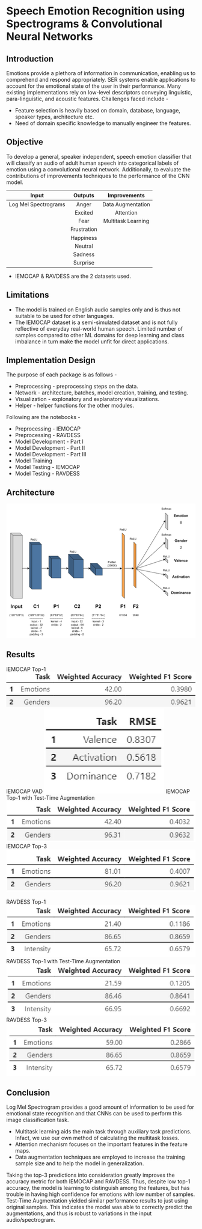 # Speech Emotion Recognition using Spectrograms & Convolutional Neural Networks

## Introduction
Emotions provide a plethora of information in communication, enabling us to comprehend and respond appropriately. SER systems enable applications to account for the emotional state of the user in their performance. Many existing implementations rely on low-level descriptors conveying linguistic, para-linguistic, and acoustic features. Challenges faced include -
- Feature selection is heavily based on domain, database, language, speaker types, architecture etc.
- Need of domain specific knowledge to manually engineer the features.


## Objective
To develop a general, speaker independent, speech emotion classifier that will classify an audio of adult human speech into categorical labels of emotion using a convolutional neural network. Additionally, to evaluate the contributions of improvements techniques to the performance of the CNN model.

| Input | Outputs | Improvements |
| :-: | :-: | :-: |
| Log Mel Spectrograms | Anger | Data Augmentation |
|| Excited | Attention |
|| Fear | Multitask Learning |
|| Frustration ||
|| Happiness ||
|| Neutral ||
|| Sadness ||
|| Surprise ||

- IEMOCAP & RAVDESS are the 2 datasets used.

## Limitations
- The model is trained on English audio samples only and is thus not suitable to be used for other languages.
- The IEMOCAP dataset is a semi-simulated dataset and is not fully reflective of everyday real-world human speech. Limited number of samples compared to other ML domains for deep learning and class imbalance in turn make the model unfit for direct applications.

## Implementation Design

The purpose of each package is as follows -
- Preprocessing - preprocessing steps on the data.
- Network - architecture, batches, model creation, training, and testing.
- Visualization - explonatory and explanatory visualizations.
- Helper - helper functions for the other modules.

Following are the notebooks -
- Preprocessing - IEMOCAP
- Preprocessing - RAVDESS
- Model Development - Part I
- Model Development - Part II
- Model Development - Part III
- Model Training
- Model Testing - IEMOCAP
- Model Testing - RAVDESS

## Architecture
![Architecture](https://github.com/MohammadUmarAsif/speech-emotion-recognition/blob/main/images/arch.jpg?raw=true)

## Results
IEMOCAP Top-1
<img src = 'https://github.com/MohammadUmarAsif/speech-emotion-recognition/blob/main/images/iemocap_top1.jpg?raw=true' alt = 'IEMOCAP Top-1'>
<br>
IEMOCAP VAD
![IEMOCAP VAD](https://github.com/MohammadUmarAsif/speech-emotion-recognition/blob/main/images/iemocap_vad.jpg?raw=true)
IEMOCAP Top-1 with Test-Time Augmentation
![IEMOCAP Top-1 with TTA](https://github.com/MohammadUmarAsif/speech-emotion-recognition/blob/main/images/iemocap_tta.jpg?raw=true)
IEMOCAP Top-3
![IEMOCAP Top-3](https://github.com/MohammadUmarAsif/speech-emotion-recognition/blob/main/images/iemocap_top3.jpg?raw=true)

RAVDESS Top-1
![RAVDESS Top-1](https://github.com/MohammadUmarAsif/speech-emotion-recognition/blob/main/images/ravdess_top1.jpg?raw=true)
RAVDESS Top-1 with Test-Time Augmentation
![RAVDESS Top-1 with TTA](https://github.com/MohammadUmarAsif/speech-emotion-recognition/blob/main/images/ravdess_tta.jpg?raw=true)
RAVDESS Top-3
![RAVDESS Top-3](https://github.com/MohammadUmarAsif/speech-emotion-recognition/blob/main/images/ravdess_top3.jpg?raw=true)


## Conclusion
Log Mel Spectrogram provides a good amount of information to be used for emotional state recognition and that CNNs can be used to perform this image classification task. 
- Multitask learning aids the main task through auxiliary task predictions. Infact, we use our own method of calculating the multitask losses. 
- Attention mechanism focuses on the important features in the feature maps. 
- Data augmentation techniques are employed to increase the training sample size and to help the model in generalization.

Taking the top-3 predictions into consideration greatly improves the accuracy metric for both IEMOCAP and RAVDESS. Thus, despite low top-1 accuracy, the model is learning to distinguish among the features, but has trouble in having high confidence for emotions with low number of samples. Test-Time Augmentation yielded similar performance results to just using original samples. This indicates the model was able to correctly predict the augmentations, and thus is robust to variations in the input audio/spectrogram.